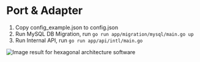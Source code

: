 # Port & Adapter

1. Copy config_example.json to config.json
2. Run MySQL DB Migration, run `go run app/migration/mysql/main.go up`
3. Run Internal API, run `go run app/api/intl/main.go`

![Image result for hexagonal architecture software](https://herbertograca.files.wordpress.com/2017/03/hexagonal-arch-4-ports-adapters2.png?w=708)